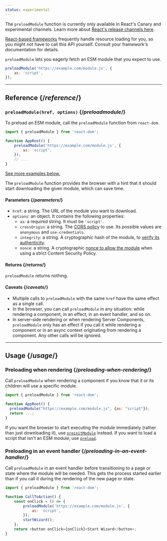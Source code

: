 ```yaml
---
status: experimental
---
```


<Canary>

The `preloadModule` function is currently only available in React's Canary and experimental channels. Learn more about [React's release channels here](https://react.dev/community/versioning-policy#all-release-channels).

</Canary>

<Note>

[React-based frameworks](../../learn/start-a-new-react-project.md) frequently handle resource loading for you, so you might not have to call this API yourself. Consult your framework's documentation for details.

</Note>

<Intro>

`preloadModule` lets you eagerly fetch an ESM module that you expect to use.

```js
preloadModule('https://example.com/module.js', {
    as: 'script',
});
```

</Intro>

<InlineToc />

---

## Reference {/_reference_/}

### `preloadModule(href, options)` {/_preloadmodule_/}

To preload an ESM module, call the `preloadModule` function from `react-dom`.

```js
import { preloadModule } from 'react-dom';

function AppRoot() {
    preloadModule('https://example.com/module.js', {
        as: 'script',
    });
    // ...
}
```

[See more examples below.](#usage)

The `preloadModule` function provides the browser with a hint that it should start downloading the given module, which can save time.

#### Parameters {/_parameters_/}

-   `href`: a string. The URL of the module you want to download.
-   `options`: an object. It contains the following properties:
    -   `as`: a required string. It must be `'script'`.
    -   `crossOrigin`: a string. The [CORS policy](https://developer.mozilla.org/en-US/docs/Web/HTML/Attributes/crossorigin) to use. Its possible values are `anonymous` and `use-credentials`.
    -   `integrity`: a string. A cryptographic hash of the module, to [verify its authenticity](https://developer.mozilla.org/en-US/docs/Web/Security/Subresource_Integrity).
    -   `nonce`: a string. A cryptographic [nonce to allow the module](https://developer.mozilla.org/en-US/docs/Web/HTML/Global_attributes/nonce) when using a strict Content Security Policy.

#### Returns {/_returns_/}

`preloadModule` returns nothing.

#### Caveats {/_caveats_/}

-   Multiple calls to `preloadModule` with the same `href` have the same effect as a single call.
-   In the browser, you can call `preloadModule` in any situation: while rendering a component, in an effect, in an event handler, and so on.
-   In server-side rendering or when rendering Server Components, `preloadModule` only has an effect if you call it while rendering a component or in an async context originating from rendering a component. Any other calls will be ignored.

---

## Usage {/_usage_/}

### Preloading when rendering {/_preloading-when-rendering_/}

Call `preloadModule` when rendering a component if you know that it or its children will use a specific module.

```js
import { preloadModule } from 'react-dom';

function AppRoot() {
  preloadModule("https://example.com/module.js", {as: "script"});
  return ...;
}
```

If you want the browser to start executing the module immediately (rather than just downloading it), use [`preinitModule`](./preinitModule.md) instead. If you want to load a script that isn't an ESM module, use [`preload`](./preload.md).

### Preloading in an event handler {/_preloading-in-an-event-handler_/}

Call `preloadModule` in an event handler before transitioning to a page or state where the module will be needed. This gets the process started earlier than if you call it during the rendering of the new page or state.

```js
import { preloadModule } from 'react-dom';

function CallToAction() {
    const onClick = () => {
        preloadModule('https://example.com/module.js', {
            as: 'script',
        });
        startWizard();
    };
    return <button onClick={onClick}>Start Wizard</button>;
}
```
